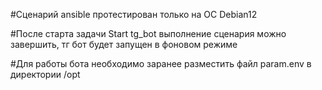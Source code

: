 #Сценарий ansible протестирован только на ОС Debian12

#После старта задачи Start tg_bot выполнение сценария можно завершить, тг бот будет запущен в фоновом режиме

#Для работы бота необходимо заранее разместить файл param.env в директории /opt
